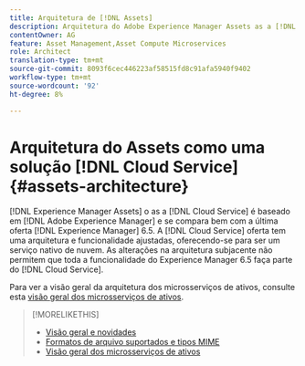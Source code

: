 ```yaml
---
title: Arquitetura de [!DNL Assets]
description: Arquitetura do Adobe Experience Manager Assets as a [!DNL Cloud Service]
contentOwner: AG
feature: Asset Management,Asset Compute Microservices
role: Architect
translation-type: tm+mt
source-git-commit: 8093f6cec446223af58515fd8c91afa5940f9402
workflow-type: tm+mt
source-wordcount: '92'
ht-degree: 8%

---
```



# Arquitetura do Assets como uma solução [!DNL Cloud Service] {#assets-architecture}

[!DNL Experience Manager Assets] o as a  [!DNL Cloud Service] é baseado em  [!DNL Adobe Experience Manager] e se compara bem com a última oferta  [!DNL Experience Manager] 6.5. A  [!DNL Cloud Service] oferta tem uma arquitetura e funcionalidade ajustadas, oferecendo-se para ser um serviço nativo de nuvem. As alterações na arquitetura subjacente não permitem que toda a funcionalidade do Experience Manager 6.5 faça parte do [!DNL Cloud Service].

Para ver a visão geral da arquitetura dos microsserviços de ativos, consulte esta [visão geral dos microsserviços de ativos](asset-microservices-overview.md#asset-microservices-architecture).

>[!MORELIKETHIS]
>
>* [Visão geral e novidades](/help/assets/overview.md)
>* [Formatos de arquivo suportados e tipos MIME](file-format-support.md)
>* [Visão geral dos microsserviços de ativos](asset-microservices-overview.md)

